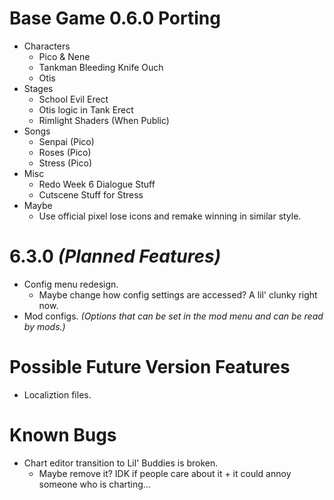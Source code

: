 # Base Game 0.6.0 Porting

- Characters
	- Pico & Nene
	- Tankman Bleeding Knife Ouch
	- Otis
- Stages
	- School Evil Erect
	- Otis logic in Tank Erect
	- Rimlight Shaders (When Public)
- Songs
	- Senpai (Pico)
	- Roses (Pico)
	- Stress (Pico)
- Misc
	- Redo Week 6 Dialogue Stuff
	- Cutscene Stuff for Stress
- Maybe
	- Use official pixel lose icons and remake winning in similar style.

# 6.3.0 *(Planned Features)*

- Config menu redesign.
	- Maybe change how config settings are accessed? A lil' clunky right now.
- Mod configs. *(Options that can be set in the mod menu and can be read by mods.)*

# Possible Future Version Features

- Localiztion files.

# Known Bugs

- Chart editor transition to Lil' Buddies is broken.
	- Maybe remove it? IDK if people care about it + it could annoy someone who is charting...